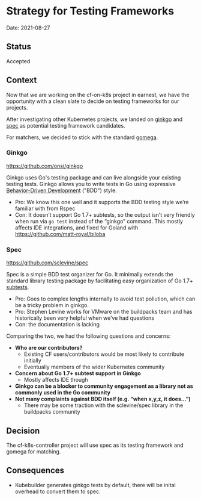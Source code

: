 # Strategy for Testing Frameworks


Date: 2021-08-27

## Status

Accepted

## Context

Now that we are working on the cf-on-k8s project in earnest, we have the opportunity with a clean slate to decide on testing frameworks for our projects.

After investigating other Kubernetes projects, we landed on [ginkgo](https://github.com/onsi/ginkgo) and [spec](https://github.com/sclevine/spec) as potential testing framework candidates.

For matchers, we decided to stick with the standard [gomega](https://github.com/onsi/gomega).

### Ginkgo

https://github.com/onsi/ginkgo

Ginkgo uses Go's testing package and can live alongside your existing testing tests. Ginkgo allows you to write tests in Go using expressive [Behavior-Driven Development](https://en.wikipedia.org/wiki/Behavior-driven_development) ("BDD") style.

* Pro: We know this one well and it supports the BDD testing style we’re familiar with from Rspec
* Con: It doesn’t support Go 1.7+ subtests, so the output isn’t very friendly when run via `go test` instead of the “ginkgo” command. This mostly affects IDE integrations, and fixed for Goland with https://github.com/matt-royal/biloba

### Spec
https://github.com/sclevine/spec

Spec is a simple BDD test organizer for Go. It minimally extends the standard library testing package by facilitating easy organization of Go 1.7+ [subtests](https://go.dev/blog/subtests).

* Pro: Goes to complex lengths internally to avoid test pollution, which can be a tricky problem in ginkgo.
* Pro: Stephen Levine works for VMware on the buildpacks team and has historically been very helpful when we’ve had questions
* Con: the documentation is lacking

Comparing the two, we had the following questions and concerns:
* **Who are our contributors?**
  * Existing CF users/contributors would be most likely to contribute initially
  * Eventually members of the wider Kubernetes community
* **Concern about Go 1.7+ subtest support in Ginkgo**
  * Mostly affects IDE though
* **Ginkgo can be a blocker to community engagement as a library not as commonly used in the Go community**
* **Not many complaints against BDD itself (e.g. “when x,y,z, it does…”)**
  * There may be some traction with the sclevine/spec library in the buildpacks community

## Decision

The cf-k8s-controller project will use spec as its testing framework and gomega for matching.


## Consequences
* Kubebuilder generates ginkgo tests by default, there will be inital overhead to convert them to spec.


